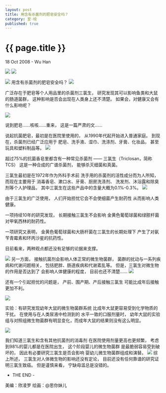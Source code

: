 ```yaml
---
layout: post
title: 用含有杀菌剂的肥皂安全吗？
category: 至·绘
published: true
---
```


{{ page.title }}
================

<p class="meta">18 Oct 2008 - Wu Han</p>



![]({{site.baseurl}}/images/zhihui/zhihui.gif)
![]({{site.baseurl}}/images/biaoyu.png)

<img class="" src="/images/dian.gif" >
用含有杀菌剂的肥皂安全吗？
<img class="" src="/images/zhihui/0.jpeg" >

广泛存在于肥皂等个人用品里的杀菌剂三氯生，
研究发现其可以影响鱼类和大鼠的肠道菌群，
这种影响是否会出现在人类身上还不清楚。
如果会，对健康又会有什么影响呢？


<img class="" src="/images/zhihui/1.jpeg" >

说到肥皂……咳咳……重来，
这是一篇严肃的文……

说起抗菌肥皂，最初是在医院里使用的，
从1990年代起开始进入普通家庭。
到现在，杀菌剂已经广泛应用于
肥皂、洗手液、湿巾、洗涤剂、牙膏、化妆品，
甚至玩具和塑料制品等。
<img class="" src="/images/zhihui/2.jpeg" >

超过75%的抗菌香皂里都含有一种常见杀菌剂
—— 三氯生（Triclosan，简称TCS）
这是一种合成的广谱杀菌剂，
能够杀灭细菌和真菌。

三氯生最初是在1972年作为外科手术前
洗手用的杀菌剂的活性成分而为人所知，
而现在主要用于
消毒香皂、漱口水、牙膏、厨房洗涤剂、
洗发剂、沐浴露和除臭剂等个人护理品，
其中三氯生在这些产品中的含量大概为0.1%-0.3%。
<img class="" src="/images/zhihui/3.jpeg" >


由于三氯生的广泛使用，
人们开始担忧它会不会使细菌产生耐药性
从而影响人类健康。

一项持续10年的研究发现，
长期接触三氯生不会影响
金黄色葡萄球菌和绿脓杆菌对甲氧西林的耐药性。

一项研究又表明，
金黄色葡萄球菌和大肠杆菌在三氯生的长期处理下
产生了对氨苄青霉素和环丙沙星的抗药性。

目前看来，两种观点都还没有足够的论据来支撑。

<img class="" src="/images/zhihui/4.jpeg" >
另一方面，
接触抗菌剂会影响人体正常的微生物菌群，
菌群的扰动与一系列疾病和代谢问题相关，
包括肥胖、肠道疾病和代谢紊乱等。
但是，三氯生对微生物的作用是否达到了
会影响人体健康的程度，
目前也还不清楚……

<img class="" src="/images/zhihui/5.jpeg" >

还有一个引起担忧的问题是，
产前、围产期、产后接触三氯生
可能比成年后接触更加不利。

<img class="" src="/images/zhihui/6.jpeg" >

实验：有研究发现幼年大鼠的微生物菌群系统
比成年大鼠更容易受到化学物质的干扰。
在使用与在人类尿液中检测到的
水平一致的口服剂量时，
幼年大鼠的实验组与对照组微生物菌群有明显变化，而成年大鼠的结果则没有这么明显。

<img class="" src="/images/zhihui/7.jpeg" >

我们知道三氯生和含有其他抗菌剂的消毒剂
在医院使用剂量更高也更频繁，
考虑到98%的婴儿都是在医院出生，
这个阶段婴儿的微生物菌群
是最脆弱容易受到破坏的，
因此有必要研究三氯生是否会影响
婴幼儿微生物菌群组成和演替。
<img class="" src="/images/zhihui/8.jpeg" >
综上所述，
三氯生对人体微生物的影响还没有定论，
目前还没有任何靠谱的研究证明三氯生致癌。
但是谨慎来看，
宁缺毋滥总是没错的。

- THE END -

美编：欣凌罗 绘画：@思你妹儿
